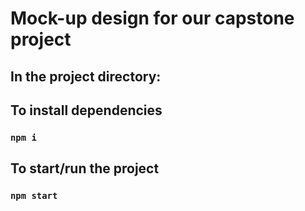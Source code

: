 # Mock-up design for our capstone project

## In the project directory:

## To install dependencies
### `npm i`

## To start/run the project
### `npm start`
